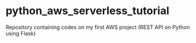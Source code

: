 # python_aws_serverless_tutorial
Repository containing codes on my first AWS project (REST API on Python using Flask)
